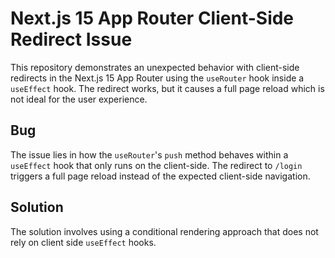 # Next.js 15 App Router Client-Side Redirect Issue

This repository demonstrates an unexpected behavior with client-side redirects in the Next.js 15 App Router using the `useRouter` hook inside a `useEffect` hook. The redirect works, but it causes a full page reload which is not ideal for the user experience.

## Bug

The issue lies in how the `useRouter`'s `push` method behaves within a `useEffect` hook that only runs on the client-side.  The redirect to `/login` triggers a full page reload instead of the expected client-side navigation.

## Solution

The solution involves using a conditional rendering approach that does not rely on client side `useEffect` hooks.